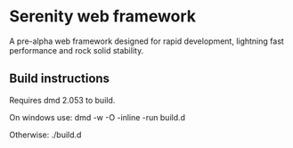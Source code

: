 # Serenity web framework

A pre-alpha web framework designed for rapid development, lightning fast performance and rock solid stability.

## Build instructions

Requires dmd 2.053 to build.

On windows use:
    dmd -w -O -inline -run build.d 

Otherwise:
    ./build.d
